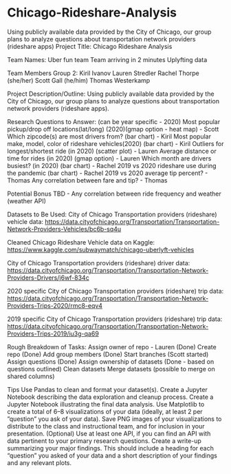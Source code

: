 # Chicago-Rideshare-Analysis
Using publicly available data provided by the City of Chicago, our group plans to analyze questions about transportation network providers (rideshare apps)
Project Title: Chicago Rideshare Analysis

Team Names:
Uber fun team
Team arriving in 2 minutes
Uplyfting data

Team Members Group 2:
Kiril Ivanov
Lauren Stredler
Rachel Thorpe (she/her)
Scott Gall (he/him)
Thomas Westerkamp

Project Description/Outline:
Using publicly available data provided by the City of Chicago, our group plans to analyze questions about transportation network providers (rideshare apps).

Research Questions to Answer: (can be year specific - 2020)
Most popular pickup/drop off locations(lat/long) (2020)(gmap option - heat map) - Scott
Which zipcode(s) are most drivers from? (bar chart) - Kiril 
Most popular make, model, color of rideshare vehicles(2020) (bar chart) - Kiril 
Outliers for longest/shortest ride (in 2020) (scatter plot) - Lauren 
Average distance or time for rides (in 2020) (gmap option) -  Lauren 
Which month are drivers busiest? (in 2020) (bar chart) - Rachel 
2019 vs 2020 rideshare use during the pandemic (bar chart) - Rachel 
2019 vs 2020 average tip percent? - Thomas 
Any correlation between fare and tip? - Thomas 

Potential Bonus 
TBD - Any correlation between ride frequency and weather (weather API)

Datasets to Be Used:
City of Chicago Transportation providers (rideshare) vehicle data:
https://data.cityofchicago.org/Transportation/Transportation-Network-Providers-Vehicles/bc6b-sq4u 

Cleaned Chicago Rideshare Vehicle data on Kaggle:
https://www.kaggle.com/subwaymatch/chicago-uberlyft-vehicles 


City of Chicago Transportation providers (rideshare) driver data: 
https://data.cityofchicago.org/Transportation/Transportation-Network-Providers-Drivers/j6wf-834c

2020 specific City of Chicago Transportation providers (rideshare) trip data: https://data.cityofchicago.org/Transportation/Transportation-Network-Providers-Trips-2020/rmc8-eqv4 

2019 specific City of Chicago Transportation providers (rideshare) trip data: https://data.cityofchicago.org/Transportation/Transportation-Network-Providers-Trips-2019/iu3g-qa69 


Rough Breakdown of Tasks:
Assign owner of repo - Lauren (Done)
Create repo (Done)
Add group members (Done)
Start branches (Scott started)
Assign questions (Done)
Assign ownership of datasets (Done - based on questions outlined)
Clean datasets
Merge datasets (possible to merge on shared columns)

Tips
Use Pandas to clean and format your dataset(s). 
Create a Jupyter Notebook describing the data exploration and cleanup process.
Create a Jupyter Notebook illustrating the final data analysis. 
Use Matplotlib to create a total of 6–8 visualizations of your data (ideally, at least 2 per ”question” you ask of your data). 
Save PNG images of your visualizations to distribute to the class and instructional team, and for inclusion in your presentation. 
(Optional) Use at least one API, if you can find an API with data pertinent to your primary research questions.
Create a write-up summarizing your major findings. This should include a heading for each “question” you asked of your data and a short description of your findings and any relevant plots.



